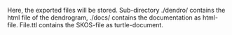 Here, the exported files will be stored.
Sub-directory ./dendro/ contains the html file of the dendrogram, ./docs/ contains the documentation as html-file.
File.ttl contains the SKOS-file as turtle-document.
